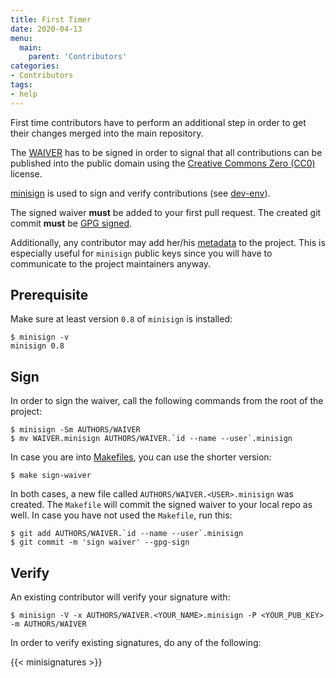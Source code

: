 ```yaml
---
title: First Timer
date: 2020-04-13
menu:
  main:
    parent: 'Contributors'
categories:
- Contributors
tags:
- help
---
```


First time contributors have to perform an additional step in order to get their changes merged into the main repository.

The [WAIVER](https://github.com/metio/krei/blob/master/AUTHORS/WAIVER) has to be signed in order to signal that all contributions can be published into the public domain using the [Creative Commons Zero (CC0)](https://creativecommons.org/publicdomain/zero/1.0/) license.

[minisign](https://jedisct1.github.io/minisign/) is used to sign and verify contributions (see [dev-env](../dev-env)).

The signed waiver **must** be added to your first pull request. The created git commit **must** be [GPG signed](https://git-scm.com/docs/git-commit#Documentation/git-commit.txt--Sltkeyidgt).

Additionally, any contributor may add her/his [metadata](../metadata) to the project. This is especially useful for `minisign` public keys since you will have to communicate to the project maintainers anyway.

## Prerequisite

Make sure at least version `0.8` of `minisign` is installed:

```shell script
$ minisign -v
minisign 0.8

```

## Sign

In order to sign the waiver, call the following commands from the root of the project:

```shell script
$ minisign -Sm AUTHORS/WAIVER
$ mv WAIVER.minisign AUTHORS/WAIVER.`id --name --user`.minisign

```

In case you are into [Makefiles](../makefile), you can use the shorter version:

```shell script
$ make sign-waiver

```

In both cases, a new file called `AUTHORS/WAIVER.<USER>.minisign` was created. The `Makefile` will commit the signed waiver to your local repo as well. In case you have not used the `Makefile`, run this:

```shell script
$ git add AUTHORS/WAIVER.`id --name --user`.minisign
$ git commit -m 'sign waiver' --gpg-sign

```

## Verify

An existing contributor will verify your signature with:

```shell script
$ minisign -V -x AUTHORS/WAIVER.<YOUR_NAME>.minisign -P <YOUR_PUB_KEY> -m AUTHORS/WAIVER

```

In order to verify existing signatures, do any of the following:

{{< minisignatures >}}
